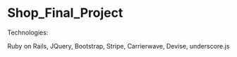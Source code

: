 # Shop_Final_Project

Technologies:

Ruby on Rails, JQuery, Bootstrap, Stripe, Carrierwave, Devise, underscore.js

